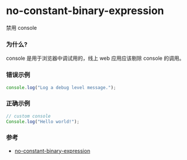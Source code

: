 # no-constant-binary-expression

禁用 console

### 为什么?

console 是用于浏览器中调试用的，线上 web 应用应该剔除 console 的调用。

### 错误示例

```js
console.log("Log a debug level message.");
```

### 正确示例

```js
// custom console
Console.log("Hello world!");
```

### 参考

- [no-constant-binary-expression](https://eslint.org/docs/rules/no-constant-binary-expression)

